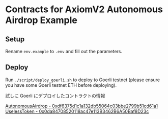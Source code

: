 # Contracts for AxiomV2 Autonomous Airdrop Example

## Setup

Rename `env.example` to `.env` and fill out the parameters.

## Deploy

Run `./script/deploy_goerli.sh` to deploy to Goerli testnet (please ensure you have some Goerli testnet ETH before deploying).

試しに Goerli にデプロイしたコントラクトの情報

[AutonomousAirdrop - 0xdf6375d1c1a132db55064c03bbe2799b51cd61a1](https://goerli.etherscan.io/address/0xdf6375d1c1a132db55064c03bbe2799b51cd61a1)
[UselessToken - 0x0da84708520118ac47e113B3462B6A50Baf8D23c](https://goerli.etherscan.io/address/0x0da84708520118ac47e113b3462b6a50baf8d23c)
